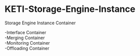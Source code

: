 # KETI-Storage-Engine-Instance
Storage Engine Instance Container

-Interface Container<br>
-Merging Container<br>
-Monitoring Container<br>
-Offloading Container<br>
